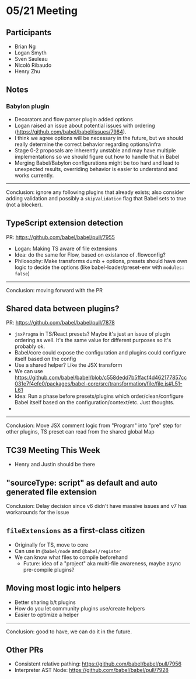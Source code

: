 # 05/21 Meeting

## Participants

- Brian Ng
- Logan Smyth
- Sven Sauleau
- Nicolò Ribaudo
- Henry Zhu

## Notes

### Babylon plugin

- Decorators and flow parser plugin added options
- Logan raised an issue about potential issues with ordering (https://github.com/babel/babel/issues/7984).
- I think we agree options will be necessary in the future, but we should really determine the correct behavior regarding options/infra
- Stage 0-2 proposals are inherently unstable and may have multiple implementations so we should figure out how to handle that in Babel
- Merging Babel/Babylon configurations might be too hard and lead to unexpected results, overriding behavior is easier to understand and works currently.

---

Conclusion: ignore any following plugins that already exists; also consider adding validation and possibly a `skipValidation` flag that Babel sets to true (not a blocker).

## TypeScript extension detection

PR: https://github.com/babel/babel/pull/7955

- Logan: Making TS aware of file extensions
- Idea: do the same for Flow, based on existance of .flowconfig?
- Philosophy: Make transforms dumb + options, presets should have own logic to decide the options (like babel-loader/preset-env with `modules: false`)

---

Conclusion: moving forward with the PR

## Shared data between plugins?

PR: https://github.com/babel/babel/pull/7878

- `jsxPragma` in TS/React presets? Maybe it's just an issue of plugin ordering as well. It's the same value for different purposes so it's probably ok.
- Babel/core could expose the configuration and plugins could configure itself based on the config
- Use a shared helper? Like the JSX transform
- We can use https://github.com/babel/babel/blob/c558dedd7b5ffacf4d462177857cc031e7f4efe0/packages/babel-core/src/transformation/file/file.js#L51-L61
- Idea: Run a phase before presets/plugins which order/clean/configure Babel itself based on the configuration/context/etc. Just thoughts.
- 
---

Conclusion: Move JSX comment logic from "Program" into "pre" step for other plugins, TS preset can read from the shared global Map


## TC39 Meeting This Week

- Henry and Justin should be there

## "sourceType: script" as default and auto generated file extension

Conclusion: Delay decision since v6 didn't have massive issues and v7 has workarounds for the issue

## `fileExtensions` as a first-class citizen

- Originally for TS, move to core
- Can use in `@babel/node` and `@babel/register`
- We can know what files to compile beforehand
  - Future: idea of a "project" aka multi-file awareness, maybe async pre-compile plugins?

## Moving most logic into helpers

- Better sharing b/t plugins
- How do you let community plugins use/create helpers
- Easier to optimize a helper

---

Conclusion: good to have, we can do it in the future.

## Other PRs
- Consistent relative pathing: https://github.com/babel/babel/pull/7956
- Interpreter AST Node: https://github.com/babel/babel/pull/7928
